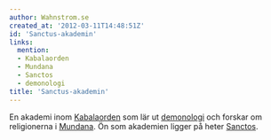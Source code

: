 ```yaml
---
author: Wahnstrom.se
created_at: '2012-03-11T14:48:51Z'
id: 'Sanctus-akademin'
links:
  mention:
  - Kabalaorden
  - Mundana
  - Sanctos
  - demonologi
title: 'Sanctus-akademin'
---
```


En akademi inom [Kabalaorden] som lär ut [demonologi] och forskar om religionerna i [Mundana]. Ön
som akademien ligger på heter [Sanctos].

  [Kabalaorden]: Kabalaorden
  [demonologi]: demonologi
  [Mundana]: Mundana
  [Sanctos]: Sanctos